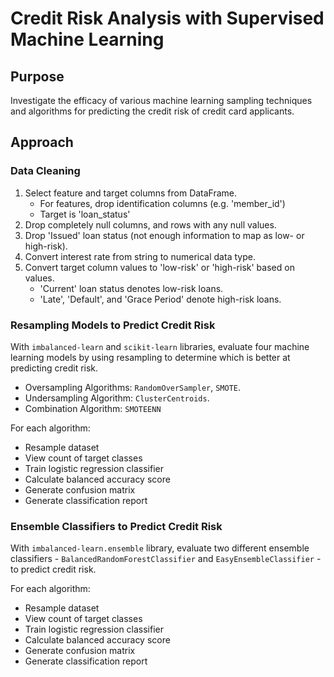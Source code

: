 # Credit Risk Analysis with Supervised Machine Learning

## Purpose

Investigate the efficacy of various machine learning sampling techniques and algorithms for predicting the credit risk of credit card applicants.

## Approach

### Data Cleaning

1. Select feature and target columns from DataFrame.
    - For features, drop identification columns (e.g. 'member_id')
    - Target is 'loan_status'
2. Drop completely null columns, and rows with any null values.
3. Drop 'Issued' loan status (not enough information to map as low- or high-risk).
4. Convert interest rate from string to numerical data type.
5. Convert target column values to 'low-risk' or 'high-risk' based on values.
    - 'Current' loan status denotes low-risk loans.
    - 'Late', 'Default', and 'Grace Period' denote high-risk loans.

### Resampling Models to Predict Credit Risk

With `imbalanced-learn` and `scikit-learn` libraries, evaluate four machine learning models by using resampling to determine which is better at predicting credit risk.

- Oversampling Algorithms: `RandomOverSampler`, `SMOTE`.
- Undersampling Algorithm: `ClusterCentroids`.
- Combination Algorithm: `SMOTEENN`

For each algorithm:

- Resample dataset
- View count of target classes
- Train logistic regression classifier
- Calculate balanced accuracy score
- Generate confusion matrix
- Generate classification report

### Ensemble Classifiers to Predict Credit Risk

With `imbalanced-learn.ensemble` library, evaluate two different ensemble classifiers - `BalancedRandomForestClassifier` and `EasyEnsembleClassifier` - to predict credit risk.

For each algorithm:

- Resample dataset
- View count of target classes
- Train logistic regression classifier
- Calculate balanced accuracy score
- Generate confusion matrix
- Generate classification report